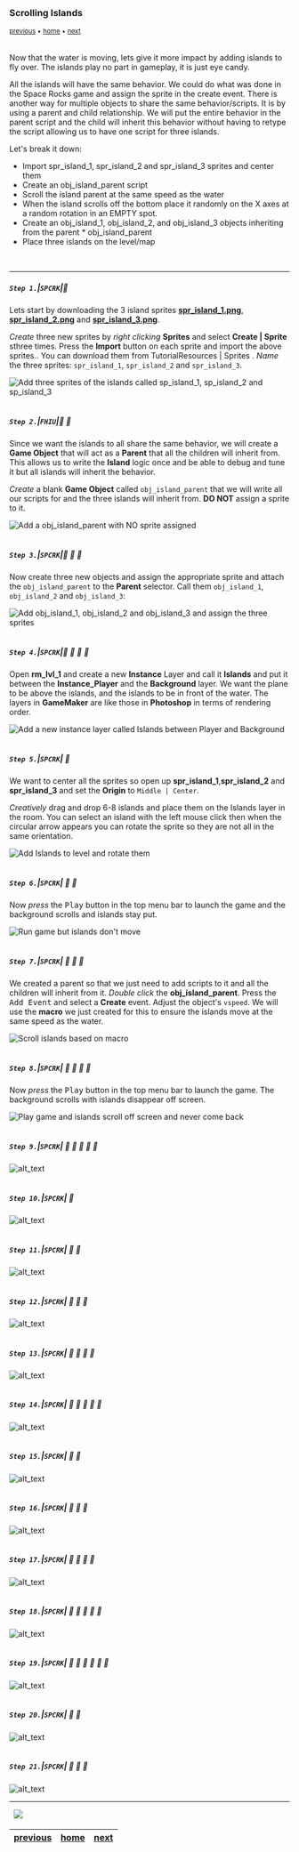 <img src="https://via.placeholder.com/1000x4/45D7CA/45D7CA" alt="drawing" height="4px"/>

### Scrolling Islands

<sub>[previous](../scrolling-water/README.md#user-content-scrolling-water) • [home](../README.md#user-content-gms2-top-down-shooter) • [next](../preparing-enemies/README.md#user-content-setting-up-three-enemy-types)</sub>

<img src="https://via.placeholder.com/1000x4/45D7CA/45D7CA" alt="drawing" height="4px"/>

Now that the water is moving, lets give it more impact by adding islands to fly over.  The islands play no part in gameplay, it is just eye candy. 

All the islands will have the same behavior.  We could do what was done in the Space Rocks game and assign the sprite in the create event.  There is another way for multiple objects to share the same behavior/scripts.  It is by using a parent and child relationship.  We will put the entire behavior in the parent script and the child will inherit this behavior without having to retype the script allowing us to have one script for three islands.  

Let's break it down:

* Import spr_island_1, spr_island_2 and spr_island_3 sprites and center them 
* Create an obj_island_parent script
* Scroll the island parent at the same speed as the water
* When the island scrolls off the bottom place it randomly on the X axes at a random rotation in an EMPTY spot.
* Create an obj_island_1, obj_island_2, and obj_island_3 objects inheriting from the parent * obj_island_parent
* Place three islands on the level/map

<br>

---


##### `Step 1.`\|`SPCRK`|:small_blue_diamond:

Lets start by downloading the 3 island sprites **[spr_island_1.png](../Assets/Sprites/spr_island_1.png)**, **[spr_island_2.png](../Assets/Sprites/spr_island_2.png)** and **[spr_island_3.png](../Assets/Sprites/spr_island_3.png)**. 

*Create* three new sprites by *right clicking* **Sprites** and select **Create | Sprite** sthree times.  Press the **Import** button on each sprite and import the above sprites.. You can download them from   TutorialResources | Sprites . *Name* the three sprites: `spr_island_1`, `spr_island_2` and `spr_island_3`.

![Add three sprites of the islands called sp_island_1, sp_island_2 and sp_island_3](images/ThreeIslandSprites.png)

<img src="https://via.placeholder.com/500x2/45D7CA/45D7CA" alt="drawing" height="2px" alt = ""/>

##### `Step 2.`\|`FHIU`|:small_blue_diamond: :small_blue_diamond: 

Since we want the islands to all share the same behavior, we will create a **Game Object** that will act as a **Parent** that all the children will inherit from. This allows us to write the **Island** logic once and be able to debug and tune it but all islands will inherit the behavior.
	
*Create* a blank **Game Object** called `obj_island_parent` that we will write all our scripts for and the three islands will inherit from. **DO NOT** assign a sprite to it.	

![Add a obj_island_parent with NO sprite assigned](images/ObjIslandParents.png)

<img src="https://via.placeholder.com/500x2/45D7CA/45D7CA" alt="drawing" height="2px" alt = ""/>

##### `Step 3.`\|`SPCRK`|:small_blue_diamond: :small_blue_diamond: :small_blue_diamond:

Now create three new objects and assign the appropriate sprite and attach the `obj_island_parent` to the **Parent** selector. Call them `obj_island_1`, `obj_island_2` and `obj_island_3`:

![Add obj_island_1, obj_island_2 and obj_island_3 and assign the three sprites](images/ThreeIslandChildren.png)

<img src="https://via.placeholder.com/500x2/45D7CA/45D7CA" alt="drawing" height="2px" alt = ""/>

##### `Step 4.`\|`SPCRK`|:small_blue_diamond: :small_blue_diamond: :small_blue_diamond: :small_blue_diamond:

Open **rm_lvl_1** and create a new **Instance** Layer and call it **Islands** and put it between the **Instance_Player** and the **Background** layer. We want the plane to be above the islands, and the islands to be in front of the water. The layers in **GameMaker** are like those in **Photoshop** in terms of rendering order.

![Add a new instance layer called Islands between Player and Background](images/SilandsBackgroundLayer.gif)

<img src="https://via.placeholder.com/500x2/45D7CA/45D7CA" alt="drawing" height="2px" alt = ""/>

##### `Step 5.`\|`SPCRK`| :small_orange_diamond:

We want to center all the sprites so open up **spr_island_1**,**spr_island_2** and **spr_island_3** and set the **Origin** to `Middle | Center`.

*Creatively* drag and drop 6-8 islands and place them on the Islands layer in the room. You can select an island with the left mouse click then when the circular arrow appears you can rotate the sprite so they are not all in the same orientation. 

![Add Islands to level and rotate them](images/PutIslandsInRoom.gif)

<img src="https://via.placeholder.com/500x2/45D7CA/45D7CA" alt="drawing" height="2px" alt = ""/>

##### `Step 6.`\|`SPCRK`| :small_orange_diamond: :small_blue_diamond:

Now *press* the <kbd>Play</kbd> button in the top menu bar to launch the game and the background scrolls and islands stay put. 

![Run game but islands don't move](images/IslandsDontMove.gif)

<img src="https://via.placeholder.com/500x2/45D7CA/45D7CA" alt="drawing" height="2px" alt = ""/>

##### `Step 7.`\|`SPCRK`| :small_orange_diamond: :small_blue_diamond: :small_blue_diamond:

We created a parent so that we just need to add scripts to it and all the children will inherit from it. *Double click* the **obj_island_parent**.  Press the <kbd>Add Event</kbd> and select a **Create** event. Adjust the object's `vspeed`.  We will use the **macro** we just created for this to ensure the islands move at the same speed as the water.

![Scroll islands based on macro](images/VspeedScrollIslandParent.png)

<img src="https://via.placeholder.com/500x2/45D7CA/45D7CA" alt="drawing" height="2px" alt = ""/>

##### `Step 8.`\|`SPCRK`| :small_orange_diamond: :small_blue_diamond: :small_blue_diamond: :small_blue_diamond:

Now *press* the <kbd>Play</kbd> button in the top menu bar to launch the game. The background scrolls with islands disappear off screen. 

![Play game and islands scroll off screen and never come back](images/IlslandsScrollOffScreen.gif)

<img src="https://via.placeholder.com/500x2/45D7CA/45D7CA" alt="drawing" height="2px" alt = ""/>

##### `Step 9.`\|`SPCRK`| :small_orange_diamond: :small_blue_diamond: :small_blue_diamond: :small_blue_diamond: :small_blue_diamond:

![alt_text](images/.png)

<img src="https://via.placeholder.com/500x2/45D7CA/45D7CA" alt="drawing" height="2px" alt = ""/>

##### `Step 10.`\|`SPCRK`| :large_blue_diamond:

![alt_text](images/.png)

<img src="https://via.placeholder.com/500x2/45D7CA/45D7CA" alt="drawing" height="2px" alt = ""/>

##### `Step 11.`\|`SPCRK`| :large_blue_diamond: :small_blue_diamond: 

![alt_text](images/.png)

<img src="https://via.placeholder.com/500x2/45D7CA/45D7CA" alt="drawing" height="2px" alt = ""/>


##### `Step 12.`\|`SPCRK`| :large_blue_diamond: :small_blue_diamond: :small_blue_diamond: 

![alt_text](images/.png)

<img src="https://via.placeholder.com/500x2/45D7CA/45D7CA" alt="drawing" height="2px" alt = ""/>

##### `Step 13.`\|`SPCRK`| :large_blue_diamond: :small_blue_diamond: :small_blue_diamond:  :small_blue_diamond: 

![alt_text](images/.png)

<img src="https://via.placeholder.com/500x2/45D7CA/45D7CA" alt="drawing" height="2px" alt = ""/>

##### `Step 14.`\|`SPCRK`| :large_blue_diamond: :small_blue_diamond: :small_blue_diamond: :small_blue_diamond:  :small_blue_diamond: 

![alt_text](images/.png)

<img src="https://via.placeholder.com/500x2/45D7CA/45D7CA" alt="drawing" height="2px" alt = ""/>

##### `Step 15.`\|`SPCRK`| :large_blue_diamond: :small_orange_diamond: 

![alt_text](images/.png)

<img src="https://via.placeholder.com/500x2/45D7CA/45D7CA" alt="drawing" height="2px" alt = ""/>

##### `Step 16.`\|`SPCRK`| :large_blue_diamond: :small_orange_diamond:   :small_blue_diamond: 

![alt_text](images/.png)

<img src="https://via.placeholder.com/500x2/45D7CA/45D7CA" alt="drawing" height="2px" alt = ""/>

##### `Step 17.`\|`SPCRK`| :large_blue_diamond: :small_orange_diamond: :small_blue_diamond: :small_blue_diamond:

![alt_text](images/.png)

<img src="https://via.placeholder.com/500x2/45D7CA/45D7CA" alt="drawing" height="2px" alt = ""/>

##### `Step 18.`\|`SPCRK`| :large_blue_diamond: :small_orange_diamond: :small_blue_diamond: :small_blue_diamond: :small_blue_diamond:

![alt_text](images/.png)

<img src="https://via.placeholder.com/500x2/45D7CA/45D7CA" alt="drawing" height="2px" alt = ""/>

##### `Step 19.`\|`SPCRK`| :large_blue_diamond: :small_orange_diamond: :small_blue_diamond: :small_blue_diamond: :small_blue_diamond: :small_blue_diamond:

![alt_text](images/.png)

<img src="https://via.placeholder.com/500x2/45D7CA/45D7CA" alt="drawing" height="2px" alt = ""/>

##### `Step 20.`\|`SPCRK`| :large_blue_diamond: :large_blue_diamond:

![alt_text](images/.png)

<img src="https://via.placeholder.com/500x2/45D7CA/45D7CA" alt="drawing" height="2px" alt = ""/>

##### `Step 21.`\|`SPCRK`| :large_blue_diamond: :large_blue_diamond: :small_blue_diamond:

![alt_text](images/.png)

___


<img src="https://via.placeholder.com/1000x4/dba81a/dba81a" alt="drawing" height="4px" alt = ""/>

<img src="https://via.placeholder.com/1000x100/45D7CA/000000/?text=Next Up - Setting Up Three Enemy Types">

<img src="https://via.placeholder.com/1000x4/dba81a/dba81a" alt="drawing" height="4px" alt = ""/>

| [previous](../scrolling-water/README.md#user-content-scrolling-water)| [home](../README.md#user-content-gms2-top-down-shooter) | [next](../preparing-enemies/README.md#user-content-setting-up-three-enemy-types)|
|---|---|---|

